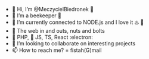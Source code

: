 - 👋 Hi, I’m @MeczycielBiedronek 🔨
- 👀 I’m a beekeeper 🐝
- 🌱 I’m currently connected to NODE.js and I love it ♨️ 🔌
- 🔩 The web in and outs, nuts and bolts
- 🐘 PHP, 🐤 JS, TS, React :electron:
- 💞️ I’m looking to collaborate on interesting projects
- 📫 How to reach me? = fistah(G)mail

<!---
MeczycielBiedronek/MeczycielBiedronek is a ✨ special ✨ repository because its `README.md` (this file) appears on your GitHub profile.
You can click the Preview link to take a look at your changes.
--->
